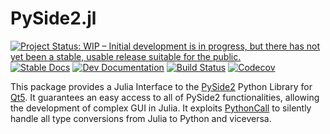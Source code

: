 # PySide2.jl

[![Project Status: WIP – Initial development is in progress, but there has not yet been a stable, usable release suitable for the public.](https://www.repostatus.org/badges/latest/wip.svg)](https://www.repostatus.org/#wip)
[![Stable Docs](https://img.shields.io/badge/docs-stable-blue.svg)](https://micheleceresoli.github.io/PySide2.jl/stable/)
[![Dev Documentation](https://img.shields.io/badge/docs-dev-blue.svg)](https://micheleceresoli.github.io/PySide2.jl/dev/) 
[![Build Status](https://github.com/MicheleCeresoli/PySide2.jl/actions/workflows/CI.yml/badge.svg?branch=main)](https://github.com/MicheleCeresoli/PySide2.jl/actions/workflows/CI.yml)
[![Codecov](https://codecov.io/gh/micheleceresoli/PySide2.jl/branch/main/graph/badge.svg?token=A813UUIHGS)](https://codecov.io/gh/micheleceresoli/PySide2.jl)

This package provides a Julia Interface to the [PySide2](https://doc.qt.io/qtforpython-5/index.html) Python Library for [Qt5](https://www.qt.io/). It guarantees an easy access to all of PySide2 functionalities, allowing the development of complex GUI in Julia. It exploits [PythonCall](https://github.com/cjdoris/PythonCall.jl) to silently handle all type conversions from Julia to Python and viceversa.
